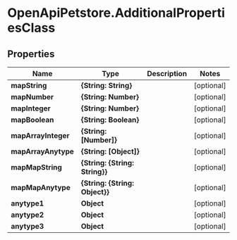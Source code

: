 # OpenApiPetstore.AdditionalPropertiesClass

## Properties

Name | Type | Description | Notes
------------ | ------------- | ------------- | -------------
**mapString** | **{String: String}** |  | [optional] 
**mapNumber** | **{String: Number}** |  | [optional] 
**mapInteger** | **{String: Number}** |  | [optional] 
**mapBoolean** | **{String: Boolean}** |  | [optional] 
**mapArrayInteger** | **{String: [Number]}** |  | [optional] 
**mapArrayAnytype** | **{String: [Object]}** |  | [optional] 
**mapMapString** | **{String: {String: String}}** |  | [optional] 
**mapMapAnytype** | **{String: {String: Object}}** |  | [optional] 
**anytype1** | **Object** |  | [optional] 
**anytype2** | **Object** |  | [optional] 
**anytype3** | **Object** |  | [optional] 


